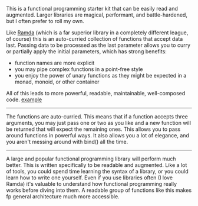 This is a functional programming starter kit that can be easily read and augmented. Larger libraries are magical, performant, and battle-hardened, but I often prefer to roll my own.

Like [Ramda](http://ramdajs.com/) (which is a far superior library in a completely different league, of course) this is an auto-curried collection of functions that accept data last. Passing data to be processed as the last parameter allows you to curry or partially apply the initial parameters, which has strong benefits:
- function names are more explicit
- you may pipe complex functions in a point-free style
- you enjoy the power of unary functions as they might be expected in a monad, monoid, or other container

All of this leads to more powerful, readable, maintainable, well-composed code. [example](https://github.com/crshmk/_/blob/master/examples.js)

---

The functions are auto-curried. This means that if a function accepts three arguments, you may just pass one or two as you like and a new function will be returned that will expect the remaining ones. This allows you to pass around functions in powerful ways. It also allows you a lot of elegance, and you aren't messing around with bind() all the time.



---


A large and popular functional programming library will perform much better. This is written specifically to be readable and augmented. Like a lot of tools, you could spend time learning the syntax of a library, or you could learn how to write one yourself. Even if you use libraries often (I love Ramda) it's valuable to understand how functional programming really works before diving into them. A readable group of functions like this makes fp general architecture much more accessible.
